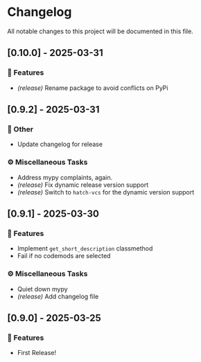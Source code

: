 # Changelog

All notable changes to this project will be documented in this file.

## [0.10.0] - 2025-03-31

### 🚀 Features

- *(release)* Rename package to avoid conflicts on PyPi

## [0.9.2] - 2025-03-31

### 💼 Other

- Update changelog for release

### ⚙️ Miscellaneous Tasks

- Address mypy complaints, again.
- *(release)* Fix dynamic release version support
- *(release)* Switch to `hatch-vcs` for the dynamic version support

## [0.9.1] - 2025-03-30

### 🚀 Features

- Implement `get_short_description` classmethod
- Fail if no codemods are selected

### ⚙️ Miscellaneous Tasks

- Quiet down mypy
- *(release)* Add changelog file

## [0.9.0] - 2025-03-25

### 🚀 Features

- First Release!

<!-- generated by git-cliff -->
